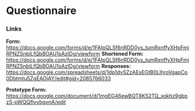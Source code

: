 # Questionnaire
### Links
**Form:**               https://docs.google.com/forms/d/e/1FAIpQLSf6nRDD0ys_tumRxnffyXHpFmjRPNZSnbiLfQbBOAU1sAzIDg/viewform
**Shortened Form:**     https://docs.google.com/forms/d/e/1FAIpQLSf6nRDD0ys_tumRxnffyXHpFmjRPNZSnbiLfQbBOAU1sAzIDg/viewform
**Responses:**          https://docs.google.com/spreadsheets/d/1dp1dySZzAEsEGtB0LlhroVgapCo0Dbtmtu5ZgEAOjAY/edit#gid=2085766033

**Prototype Form:**     https://docs.google.com/document/d/1mgEG46ewBQT8K52TQ_xokhz9gbpzS-pWQQflvvbgvnA/edit

